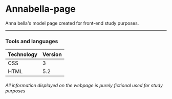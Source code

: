 # Annabella-page
Anna bella's model page created for front-end study purposes.
<hr>

### Tools and languages
|Technology|Version|
|--|--|
|CSS|3|
|HTML|5.2|

###### All information displayed on the webpage is purely fictional used for study purposes
